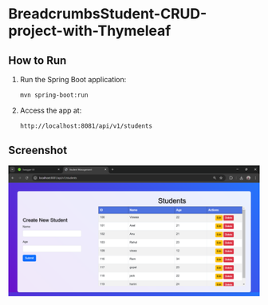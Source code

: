 # BreadcrumbsStudent-CRUD-project-with-Thymeleaf

## How to Run

1. Run the Spring Boot application:

    ```bash
    mvn spring-boot:run
    ```

2. Access the app at:

    ```
    http://localhost:8081/api/v1/students
    ```

## Screenshot

![Screenshot](./asserts/Screenshot%202025-01-27%20125405.png)